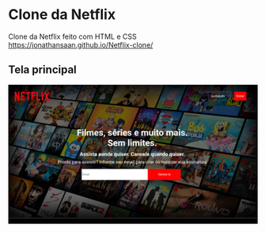 # Clone da Netflix
Clone da Netflix feito com HTML e CSS
https://jonathansaan.github.io/Netflix-clone/
## Tela principal
![](https://github.com/JonathanSaan/Netflix-clone/blob/18a77c3cc60eec8fbc7be03644b4c0ae57c62612/Screenshot_2021-11-30-19-04-43-1.png)
